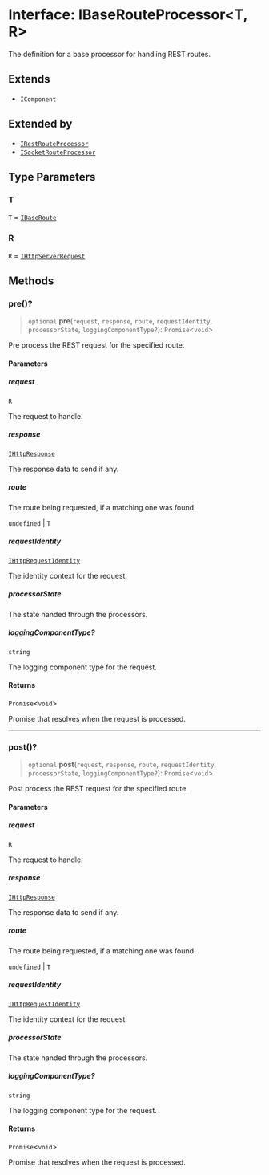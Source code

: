 # Interface: IBaseRouteProcessor\<T, R\>

The definition for a base processor for handling REST routes.

## Extends

- `IComponent`

## Extended by

- [`IRestRouteProcessor`](IRestRouteProcessor.md)
- [`ISocketRouteProcessor`](ISocketRouteProcessor.md)

## Type Parameters

### T

`T` = [`IBaseRoute`](IBaseRoute.md)

### R

`R` = [`IHttpServerRequest`](IHttpServerRequest.md)

## Methods

### pre()?

> `optional` **pre**(`request`, `response`, `route`, `requestIdentity`, `processorState`, `loggingComponentType?`): `Promise`\<`void`\>

Pre process the REST request for the specified route.

#### Parameters

##### request

`R`

The request to handle.

##### response

[`IHttpResponse`](IHttpResponse.md)

The response data to send if any.

##### route

The route being requested, if a matching one was found.

`undefined` | `T`

##### requestIdentity

[`IHttpRequestIdentity`](IHttpRequestIdentity.md)

The identity context for the request.

##### processorState

The state handed through the processors.

##### loggingComponentType?

`string`

The logging component type for the request.

#### Returns

`Promise`\<`void`\>

Promise that resolves when the request is processed.

***

### post()?

> `optional` **post**(`request`, `response`, `route`, `requestIdentity`, `processorState`, `loggingComponentType?`): `Promise`\<`void`\>

Post process the REST request for the specified route.

#### Parameters

##### request

`R`

The request to handle.

##### response

[`IHttpResponse`](IHttpResponse.md)

The response data to send if any.

##### route

The route being requested, if a matching one was found.

`undefined` | `T`

##### requestIdentity

[`IHttpRequestIdentity`](IHttpRequestIdentity.md)

The identity context for the request.

##### processorState

The state handed through the processors.

##### loggingComponentType?

`string`

The logging component type for the request.

#### Returns

`Promise`\<`void`\>

Promise that resolves when the request is processed.
